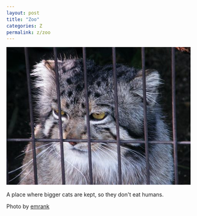 ```yaml
---
layout: post
title: "Zoo"
categories: Z
permalink: z/zoo
---
```


<img src="/images/z/zoo.jpg">

A place where bigger cats are kept, so they don't eat humans.

Photo by <a href="http://www.flickr.com/photos/emrank/3550659980/">emrank</a>
